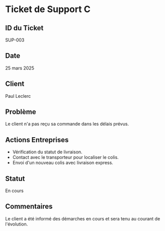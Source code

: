 # Ticket de Support C

## ID du Ticket
SUP-003

## Date
25 mars 2025

## Client
Paul Leclerc

## Problème
Le client n'a pas reçu sa commande dans les délais prévus.

## Actions Entreprises
- Vérification du statut de livraison.
- Contact avec le transporteur pour localiser le colis.
- Envoi d'un nouveau colis avec livraison express.

## Statut
En cours

## Commentaires
Le client a été informé des démarches en cours et sera tenu au courant de l'évolution.
